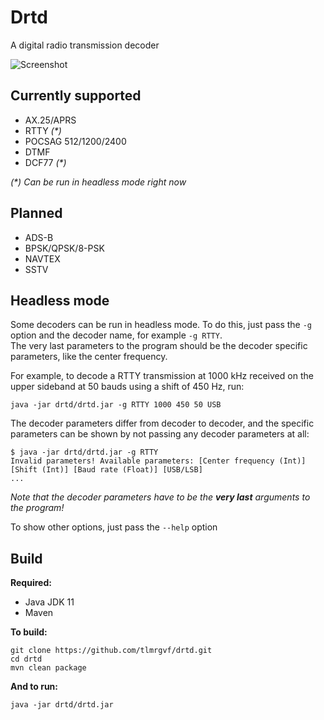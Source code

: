 # Drtd
A digital radio transmission decoder  
  
![Screenshot](https://raw.githubusercontent.com/tlmrgvf/drtd/master/rtty.gif)

## Currently supported
* AX.25/APRS
* RTTY _(*)_
* POCSAG 512/1200/2400
* DTMF
* DCF77 _(*)_
  
_(*) Can be run in headless mode right now_
## Planned
* ADS-B
* BPSK/QPSK/8-PSK
* NAVTEX
* SSTV
  
## Headless mode
Some decoders can be run in headless mode. To do this, just pass the `-g` option and the decoder name, for example 
`-g RTTY`.  
The very last parameters to the program should be the decoder specific parameters, like the center frequency.  
  
For example, to decode a RTTY transmission at 1000 kHz received on the upper sideband at 50 bauds using a shift of
450 Hz, run:
````shell
java -jar drtd/drtd.jar -g RTTY 1000 450 50 USB
````  

The decoder parameters differ from decoder to decoder, and the specific parameters can be shown by not passing any
decoder parameters at all:  
````shell
$ java -jar drtd/drtd.jar -g RTTY
Invalid parameters! Available parameters: [Center frequency (Int)] [Shift (Int)] [Baud rate (Float)] [USB/LSB]
...
````  
_Note that the decoder parameters have to be the **very last** arguments to the program!_

To show other options, just pass the ``--help`` option

## Build
**Required:**
* Java JDK 11
* Maven

**To build:**  
````shell
git clone https://github.com/tlmrgvf/drtd.git
cd drtd
mvn clean package
````  
  
**And to run:**  
````shell
java -jar drtd/drtd.jar
````
